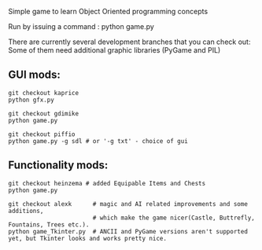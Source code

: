 Simple game to learn Object Oriented programming concepts

Run by issuing a command : python game.py

There are currently several development branches that you can check out:
Some of them need additional graphic libraries (PyGame and PIL)

GUI mods:
--------

    git checkout kaprice
    python gfx.py

    git checkout gdimike
    python game.py

    git checkout piffio
    python game.py -g sdl # or '-g txt' - choice of gui

Functionality mods:
------------------

    git checkout heinzema # added Equipable Items and Chests
    python game.py

    git checkout alexk      # magic and AI related improvements and some additions,
                            # which make the game nicer(Castle, Buttrefly, Fountains, Trees etc.).                       
    python game_Tkinter.py  # ANCII and PyGame versions aren't supported yet, but Tkinter looks and works pretty nice.

